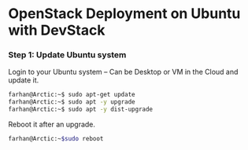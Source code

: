 # OpenStack Deployment on Ubuntu with DevStack
### Step 1: Update Ubuntu system
Login to your Ubuntu system – Can be Desktop or VM in the Cloud and update it.
```bash
farhan@Arctic:~$ sudo apt-get update
farhan@Arctic:~$ sudo apt -y upgrade 
farhan@Arctic:~$ sudo apt -y dist-upgrade
```
Reboot it after an upgrade.
```bash
farhan@Arctic:~$sudo reboot
```

